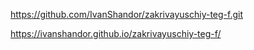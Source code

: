 https://github.com/IvanShandor/zakrivayuschiy-teg-f.git

https://ivanshandor.github.io/zakrivayuschiy-teg-f/
